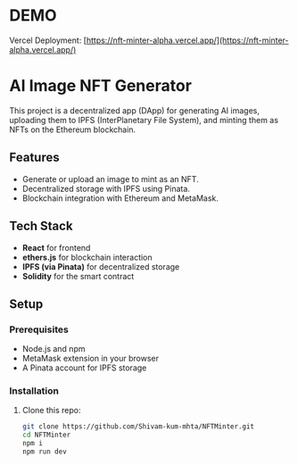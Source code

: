 # DEMO 
Vercel Deployment: [https://nft-minter-alpha.vercel.app/](https://nft-minter-alpha.vercel.app/)

# AI Image NFT Generator

This project is a decentralized app (DApp) for generating AI images, uploading them to IPFS (InterPlanetary File System), and minting them as NFTs on the Ethereum blockchain.

## Features
- Generate or upload an image to mint as an NFT.
- Decentralized storage with IPFS using Pinata.
- Blockchain integration with Ethereum and MetaMask.

## Tech Stack
- **React** for frontend
- **ethers.js** for blockchain interaction
- **IPFS (via Pinata)** for decentralized storage
- **Solidity** for the smart contract

## Setup

### Prerequisites
- Node.js and npm
- MetaMask extension in your browser
- A Pinata account for IPFS storage

### Installation
1. Clone this repo:
   ```bash
   git clone https://github.com/Shivam-kum-mhta/NFTMinter.git
   cd NFTMinter
   npm i
   npm run dev
  ```

